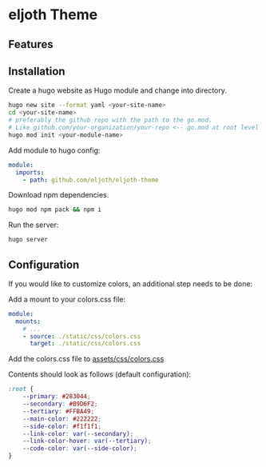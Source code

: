 # eljoth Theme

## Features

## Installation

Create a hugo website as Hugo module and change into directory.

```bash
hugo new site --format yaml <your-site-name>
cd <your-site-name>
# preferably the github repo with the path to the go.mod.
# Like github.com/your-organization/your-repo <-- go.mod at root level
hugo mod init <your-module-name> 
```

Add module to hugo config:

```yaml
module:
  imports:
    - path: github.com/eljoth/eljoth-theme  
```

Download npm dependencies.

```bash 
hugo mod npm pack && npm i
```

Run the server:

```bash
hugo server
```

## Configuration

If you would like to customize colors, an additional step needs to be done:

Add a mount to your colors.css file:

```yaml
module:
  mounts:
    # ...
    - source: ./static/css/colors.css
      target: ./static/css/colors.css
```

Add the colors.css file to [assets/css/colors.css](assets/css/colors.css)

Contents should look as follows (default configuration):

```css
:root {
    --primary: #283044;
    --secondary: #B9D6F2;
    --tertiary: #FFBA49;
    --main-color: #222222;
    --side-color: #f1f1f1;
    --link-color: var(--secondary);
    --link-color-hover: var(--tertiary);
    --code-color: var(--side-color);
}
```
